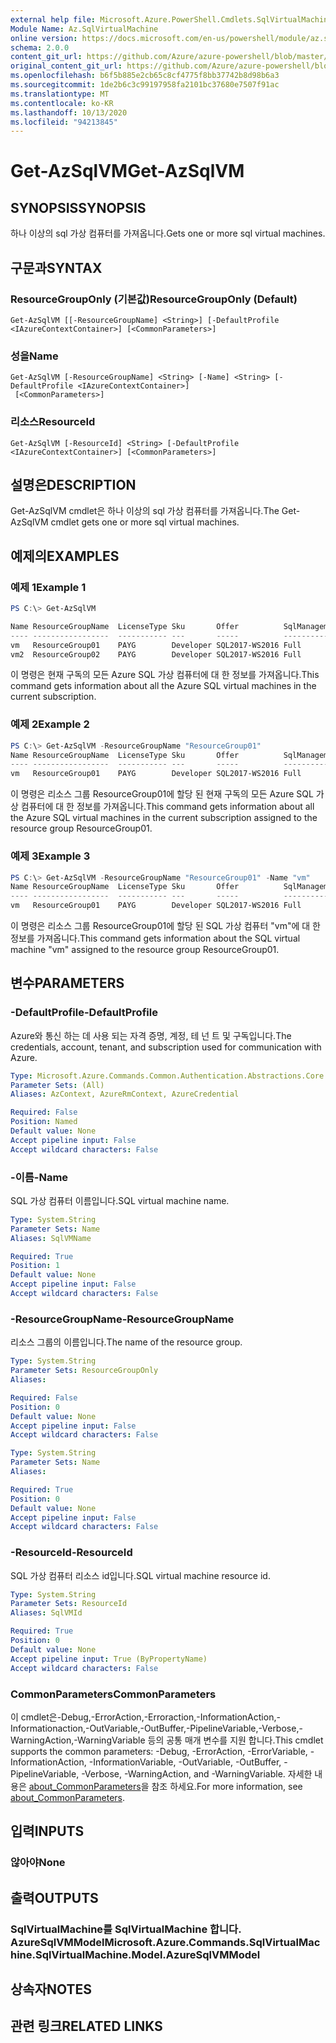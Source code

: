 ```yaml
---
external help file: Microsoft.Azure.PowerShell.Cmdlets.SqlVirtualMachine.dll-Help.xml
Module Name: Az.SqlVirtualMachine
online version: https://docs.microsoft.com/en-us/powershell/module/az.sqlvirtualmachine/get-azsqlvm
schema: 2.0.0
content_git_url: https://github.com/Azure/azure-powershell/blob/master/src/SqlVirtualMachine/SqlVirtualMachine/help/Get-AzSqlVM.md
original_content_git_url: https://github.com/Azure/azure-powershell/blob/master/src/SqlVirtualMachine/SqlVirtualMachine/help/Get-AzSqlVM.md
ms.openlocfilehash: b6f5b885e2cb65c8cf4775f8bb37742b8d98b6a3
ms.sourcegitcommit: 1de2b6c3c99197958fa2101bc37680e7507f91ac
ms.translationtype: MT
ms.contentlocale: ko-KR
ms.lasthandoff: 10/13/2020
ms.locfileid: "94213845"
---
```

# <span data-ttu-id="7edce-101">Get-AzSqlVM</span><span class="sxs-lookup"><span data-stu-id="7edce-101">Get-AzSqlVM</span></span>

## <span data-ttu-id="7edce-102">SYNOPSIS</span><span class="sxs-lookup"><span data-stu-id="7edce-102">SYNOPSIS</span></span>
<span data-ttu-id="7edce-103">하나 이상의 sql 가상 컴퓨터를 가져옵니다.</span><span class="sxs-lookup"><span data-stu-id="7edce-103">Gets one or more sql virtual machines.</span></span>

## <span data-ttu-id="7edce-104">구문과</span><span class="sxs-lookup"><span data-stu-id="7edce-104">SYNTAX</span></span>

### <span data-ttu-id="7edce-105">ResourceGroupOnly (기본값)</span><span class="sxs-lookup"><span data-stu-id="7edce-105">ResourceGroupOnly (Default)</span></span>
```
Get-AzSqlVM [[-ResourceGroupName] <String>] [-DefaultProfile <IAzureContextContainer>] [<CommonParameters>]
```

### <span data-ttu-id="7edce-106">성을</span><span class="sxs-lookup"><span data-stu-id="7edce-106">Name</span></span>
```
Get-AzSqlVM [-ResourceGroupName] <String> [-Name] <String> [-DefaultProfile <IAzureContextContainer>]
 [<CommonParameters>]
```

### <span data-ttu-id="7edce-107">리소스</span><span class="sxs-lookup"><span data-stu-id="7edce-107">ResourceId</span></span>
```
Get-AzSqlVM [-ResourceId] <String> [-DefaultProfile <IAzureContextContainer>] [<CommonParameters>]
```

## <span data-ttu-id="7edce-108">설명은</span><span class="sxs-lookup"><span data-stu-id="7edce-108">DESCRIPTION</span></span>
<span data-ttu-id="7edce-109">Get-AzSqlVM cmdlet은 하나 이상의 sql 가상 컴퓨터를 가져옵니다.</span><span class="sxs-lookup"><span data-stu-id="7edce-109">The Get-AzSqlVM cmdlet gets one or more sql virtual machines.</span></span>

## <span data-ttu-id="7edce-110">예제의</span><span class="sxs-lookup"><span data-stu-id="7edce-110">EXAMPLES</span></span>

### <span data-ttu-id="7edce-111">예제 1</span><span class="sxs-lookup"><span data-stu-id="7edce-111">Example 1</span></span>
```powershell
PS C:\> Get-AzSqlVM

Name ResourceGroupName  LicenseType Sku       Offer          SqlManagementType
---- -----------------  ----------- ---       -----          -----------------
vm   ResourceGroup01    PAYG        Developer SQL2017-WS2016 Full
vm2  ResourceGroup02    PAYG        Developer SQL2017-WS2016 Full
```

<span data-ttu-id="7edce-112">이 명령은 현재 구독의 모든 Azure SQL 가상 컴퓨터에 대 한 정보를 가져옵니다.</span><span class="sxs-lookup"><span data-stu-id="7edce-112">This command gets information about all the Azure SQL virtual machines in the current subscription.</span></span>

### <span data-ttu-id="7edce-113">예제 2</span><span class="sxs-lookup"><span data-stu-id="7edce-113">Example 2</span></span>
```powershell
PS C:\> Get-AzSqlVM -ResourceGroupName "ResourceGroup01"
Name ResourceGroupName  LicenseType Sku       Offer          SqlManagementType
---- -----------------  ----------- ---       -----          -----------------
vm   ResourceGroup01    PAYG        Developer SQL2017-WS2016 Full
```

<span data-ttu-id="7edce-114">이 명령은 리소스 그룹 ResourceGroup01에 할당 된 현재 구독의 모든 Azure SQL 가상 컴퓨터에 대 한 정보를 가져옵니다.</span><span class="sxs-lookup"><span data-stu-id="7edce-114">This command gets information about all the Azure SQL virtual machines in the current subscription assigned to the resource group ResourceGroup01.</span></span>

### <span data-ttu-id="7edce-115">예제 3</span><span class="sxs-lookup"><span data-stu-id="7edce-115">Example 3</span></span>
```powershell
PS C:\> Get-AzSqlVM -ResourceGroupName "ResourceGroup01" -Name "vm"
Name ResourceGroupName  LicenseType Sku       Offer          SqlManagementType
---- -----------------  ----------- ---       -----          -----------------
vm   ResourceGroup01    PAYG        Developer SQL2017-WS2016 Full
```

<span data-ttu-id="7edce-116">이 명령은 리소스 그룹 ResourceGroup01에 할당 된 SQL 가상 컴퓨터 "vm"에 대 한 정보를 가져옵니다.</span><span class="sxs-lookup"><span data-stu-id="7edce-116">This command gets information about the SQL virtual machine "vm" assigned to the resource group ResourceGroup01.</span></span>

## <span data-ttu-id="7edce-117">변수</span><span class="sxs-lookup"><span data-stu-id="7edce-117">PARAMETERS</span></span>

### <span data-ttu-id="7edce-118">-DefaultProfile</span><span class="sxs-lookup"><span data-stu-id="7edce-118">-DefaultProfile</span></span>
<span data-ttu-id="7edce-119">Azure와 통신 하는 데 사용 되는 자격 증명, 계정, 테 넌 트 및 구독입니다.</span><span class="sxs-lookup"><span data-stu-id="7edce-119">The credentials, account, tenant, and subscription used for communication with Azure.</span></span>

```yaml
Type: Microsoft.Azure.Commands.Common.Authentication.Abstractions.Core.IAzureContextContainer
Parameter Sets: (All)
Aliases: AzContext, AzureRmContext, AzureCredential

Required: False
Position: Named
Default value: None
Accept pipeline input: False
Accept wildcard characters: False
```

### <span data-ttu-id="7edce-120">-이름</span><span class="sxs-lookup"><span data-stu-id="7edce-120">-Name</span></span>
<span data-ttu-id="7edce-121">SQL 가상 컴퓨터 이름입니다.</span><span class="sxs-lookup"><span data-stu-id="7edce-121">SQL virtual machine name.</span></span>

```yaml
Type: System.String
Parameter Sets: Name
Aliases: SqlVMName

Required: True
Position: 1
Default value: None
Accept pipeline input: False
Accept wildcard characters: False
```

### <span data-ttu-id="7edce-122">-ResourceGroupName</span><span class="sxs-lookup"><span data-stu-id="7edce-122">-ResourceGroupName</span></span>
<span data-ttu-id="7edce-123">리소스 그룹의 이름입니다.</span><span class="sxs-lookup"><span data-stu-id="7edce-123">The name of the resource group.</span></span>

```yaml
Type: System.String
Parameter Sets: ResourceGroupOnly
Aliases:

Required: False
Position: 0
Default value: None
Accept pipeline input: False
Accept wildcard characters: False
```

```yaml
Type: System.String
Parameter Sets: Name
Aliases:

Required: True
Position: 0
Default value: None
Accept pipeline input: False
Accept wildcard characters: False
```

### <span data-ttu-id="7edce-124">-ResourceId</span><span class="sxs-lookup"><span data-stu-id="7edce-124">-ResourceId</span></span>
<span data-ttu-id="7edce-125">SQL 가상 컴퓨터 리소스 id입니다.</span><span class="sxs-lookup"><span data-stu-id="7edce-125">SQL virtual machine resource id.</span></span>

```yaml
Type: System.String
Parameter Sets: ResourceId
Aliases: SqlVMId

Required: True
Position: 0
Default value: None
Accept pipeline input: True (ByPropertyName)
Accept wildcard characters: False
```

### <span data-ttu-id="7edce-126">CommonParameters</span><span class="sxs-lookup"><span data-stu-id="7edce-126">CommonParameters</span></span>
<span data-ttu-id="7edce-127">이 cmdlet은-Debug,-ErrorAction,-Erroraction,-InformationAction,-Informationaction,-OutVariable,-OutBuffer,-PipelineVariable,-Verbose,-WarningAction,-WarningVariable 등의 공통 매개 변수를 지원 합니다.</span><span class="sxs-lookup"><span data-stu-id="7edce-127">This cmdlet supports the common parameters: -Debug, -ErrorAction, -ErrorVariable, -InformationAction, -InformationVariable, -OutVariable, -OutBuffer, -PipelineVariable, -Verbose, -WarningAction, and -WarningVariable.</span></span> <span data-ttu-id="7edce-128">자세한 내용은 [about_CommonParameters](http://go.microsoft.com/fwlink/?LinkID=113216)을 참조 하세요.</span><span class="sxs-lookup"><span data-stu-id="7edce-128">For more information, see [about_CommonParameters](http://go.microsoft.com/fwlink/?LinkID=113216).</span></span>

## <span data-ttu-id="7edce-129">입력</span><span class="sxs-lookup"><span data-stu-id="7edce-129">INPUTS</span></span>

### <span data-ttu-id="7edce-130">않아야</span><span class="sxs-lookup"><span data-stu-id="7edce-130">None</span></span>

## <span data-ttu-id="7edce-131">출력</span><span class="sxs-lookup"><span data-stu-id="7edce-131">OUTPUTS</span></span>

### <span data-ttu-id="7edce-132">SqlVirtualMachine를 SqlVirtualMachine 합니다. AzureSqlVMModel</span><span class="sxs-lookup"><span data-stu-id="7edce-132">Microsoft.Azure.Commands.SqlVirtualMachine.SqlVirtualMachine.Model.AzureSqlVMModel</span></span>

## <span data-ttu-id="7edce-133">상속자</span><span class="sxs-lookup"><span data-stu-id="7edce-133">NOTES</span></span>

## <span data-ttu-id="7edce-134">관련 링크</span><span class="sxs-lookup"><span data-stu-id="7edce-134">RELATED LINKS</span></span>
